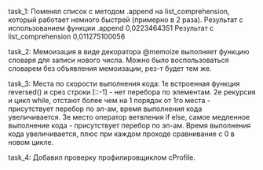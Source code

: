 task_1:
Поменял список с методом .append на list_comprehension, который работает немного быстрей (примерно в 2 раза). 
Результат с использованием функции .append 0,0223464351 
Результат с list_comprehension 0,011275100056

task_2:
Мемоизация в виде декоратора @memoize выполняет функцию словаря для записи нового числа.
Можно было воспользоваться словарем без объявления мемоизации, рез-т будет тем же.

task_3:
Места по скорости выполнения кода:
1е встроенная функция reversed() и срез строки [::-1] - нет перебора по элементам.
2е рекурсия и цикл while, отстают более чем на 1 порядок от 1го места - присутствует перебор по эл-ам, время выполнения кода увеличивается.
3е место оператор ветвления if else, самое медленное выполнение кода - присутствует перебор по эл-ам.
Время выполнения кода увеличивается, плюс при каждом проходе сравнивание с 0 в новом цикле.

task_4:
Добавил проверку профилировщиклом cProfile. 
 
 
